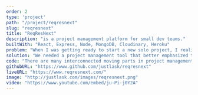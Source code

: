 ```yaml
---
order: 2
type: 'project'
path: "/project/reqresnext"
slug: "reqresnext"
title: "ReqResNext"
description: "is a project management platform for small dev teams."
builtWith: "React, Express, Node, MongoDB, Cloudinary, Heroku"
problem: "When I was getting ready to start a new solo project, I realized that there was no project management tool that was highly geared to a team of one, or even to a team of a few. Most large teams use not only one tool, but many. And that's great, but for a small project, it can become too much to keep track of - I wanted something simple."
solution: "We needed a project management tool that better emphasized the whole process, including being able to better visualize designs. And importantly, to easily see the project’s progress from a bird’s eye view. So I decided to emphasize the Project, Action, Task model for organizing development."
code: "There are many interconnected moving parts in project management, and therefore there is a great need to keep things organized. And although there are many pieces and information models, I aimed to create the most minimal visualization and easiest 'flow' possible. This includes keeping all components nicely organized in their own folders."
githubURL: "https://www.github.com/justlask/reqresnext"
liveURL: "https://www.reqresnext.com/"
image: "http://justlask.com/images/reqresnext.png"
video: "https://www.youtube.com/embed/ju-Pi-j0Y2A"
---
```

